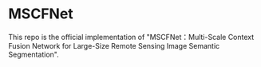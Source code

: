 # MSCFNet
This repo is the official implementation of "MSCFNet：Multi-Scale Context Fusion Network for Large-Size Remote Sensing Image Semantic Segmentation".
